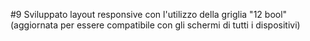 <p> #9 Sviluppato layout responsive con l'utilizzo della griglia "12 bool" (aggiornata per essere compatibile con gli schermi di tutti i dispositivi) </p>
